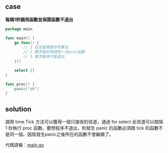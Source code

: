 ## case

**每隔1秒調用函數並保證函數不退出**

```go
package main

func main() {
    go func() {
        // 1 在这里需要你写算法
        // 2 要求每秒钟调用一次proc函数
        // 3 要求程序不能退出
    }()

    select {}
}

func proc() {
    panic("ok")
}
```

## solution

調用 time.Tick 方法可以獲得一個只接收的信道，通過 for select 此信道可以間隔 1 秒執行 proc 函數。要想程序不退出，則發生 panic 的函數必須跟 tick 的函數不是同一個。因爲發生panic之後所在的函數不會繼續了。

代碼請看：[main.go](main.go)